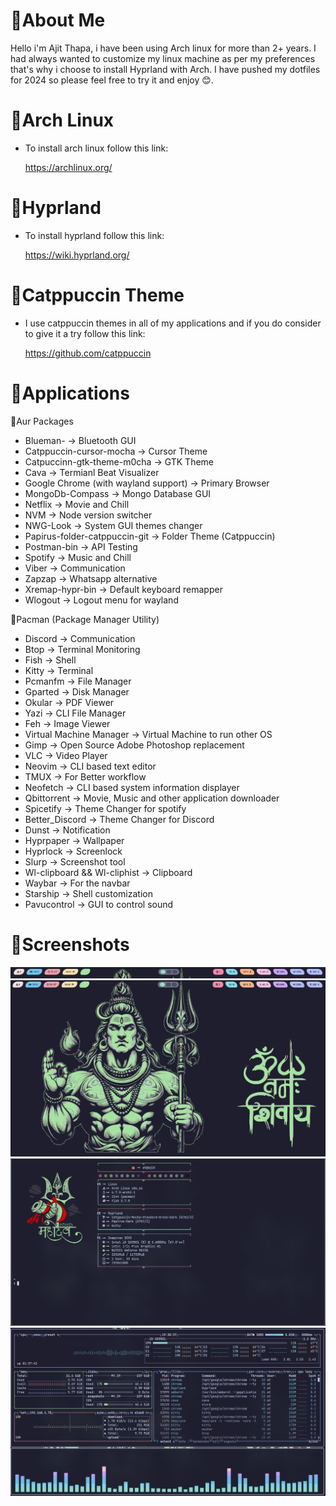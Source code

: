 # 🔱About Me

Hello i'm Ajit Thapa, i have been using Arch linux for more than 2+ years. I had always wanted to customize my linux machine as per my preferences that's why i choose to install Hyprland with Arch. I have pushed my dotfiles for 2024 so please feel free to try it and enjoy 😊.

# 🔱Arch Linux

- To install arch linux follow this link:

  <https://archlinux.org/>

# 🔱Hyprland

- To install hyprland follow this link:

  <https://wiki.hyprland.org/>

# 🔱Catppuccin Theme

- I use catppuccin themes in all of my applications and if you do consider to give it a try follow this link:

  <https://github.com/catppuccin>

# 🔱Applications

🔱Aur Packages

- Blueman- -> Bluetooth GUI
- Catppuccin-cursor-mocha -> Cursor Theme
- Catpuccinn-gtk-theme-m0cha -> GTK Theme
- Cava -> Termianl Beat Visualizer
- Google Chrome (with wayland support) -> Primary Browser
- MongoDb-Compass -> Mongo Database GUI
- Netflix -> Movie and Chill
- NVM -> Node version switcher
- NWG-Look -> System GUI themes changer
- Papirus-folder-catppuccin-git -> Folder Theme (Catppuccin)
- Postman-bin -> API Testing
- Spotify -> Music and Chill
- Viber -> Communication
- Zapzap -> Whatsapp alternative
- Xremap-hypr-bin -> Default keyboard remapper
- Wlogout -> Logout menu for wayland

🔱Pacman (Package Manager Utility)

- Discord -> Communication
- Btop -> Terminal Monitoring
- Fish -> Shell
- Kitty -> Terminal
- Pcmanfm -> File Manager
- Gparted -> Disk Manager
- Okular -> PDF Viewer
- Yazi -> CLI File Manager
- Feh -> Image Viewer
- Virtual Machine Manager -> Virtual Machine to run other OS
- Gimp -> Open Source Adobe Photoshop replacement
- VLC -> Video Player
- Neovim -> CLI based text editor
- TMUX -> For Better workflow
- Neofetch -> CLI based system information displayer
- Qbittorrent -> Movie, Music and other application downloader
- Spicetify -> Theme Changer for spotify
- Better_Discord -> Theme Changer for Discord
- Dunst -> Notification
- Hyprpaper -> Wallpaper
- Hyprlock -> Screenlock
- Slurp -> Screenshot tool
- Wl-clipboard && Wl-cliphist -> Clipboard
- Waybar -> For the navbar
- Starship -> Shell customization
- Pavucontrol -> GUI to control sound

# 🔱Screenshots

![alt text](https://github.com/Ajit1428/dotfiles/blob/at/screenshots/waybar.png)
![alt text](https://github.com/Ajit1428/dotfiles/blob/at/screenshots/wallpaper_hyprpaper.png)
![alt text](https://github.com/Ajit1428/dotfiles/blob/at/screenshots/terminal_kitty.png)
![alt text](https://github.com/Ajit1428/dotfiles/blob/at/screenshots/cava_btop.png)
